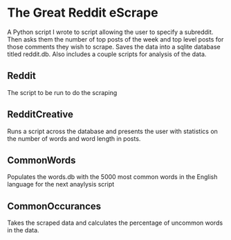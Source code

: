 The Great Reddit eScrape
==========

A Python script I wrote to script allowing the user to specify a subreddit.  Then asks them the number of top posts of the week and top level posts for those comments they wish to scrape.  Saves the data into a sqlite database titled reddit.db.  Also includes a couple scripts for analysis of the data.

## Reddit

The script to be run to do the scraping

## RedditCreative

Runs a script across the database and presents the user with statistics on the number of words and word length in posts.

## CommonWords

Populates the words.db with the 5000 most common words in the English language for the next anaylysis script

## CommonOccurances

Takes the scraped data and calculates the percentage of uncommon words in the data.